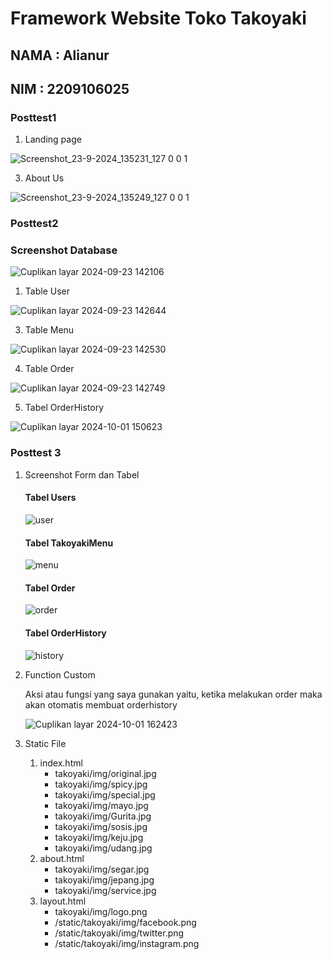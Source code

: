 # Framework Website Toko Takoyaki 

## NAMA : Alianur

## NIM : 2209106025

### Posttest1

1. Landing page
   
![Screenshot_23-9-2024_135231_127 0 0 1](https://github.com/user-attachments/assets/5c107259-78af-4300-9cbf-a57aa9cd0059)

3. About Us
   
![Screenshot_23-9-2024_135249_127 0 0 1](https://github.com/user-attachments/assets/3d9cd969-45ae-433d-bc3b-8a694a5e01db)

### Posttest2

### Screenshot Database

![Cuplikan layar 2024-09-23 142106](https://github.com/user-attachments/assets/80a4322b-8721-4966-98d4-1e91c6885f27)

1. Table User
   
![Cuplikan layar 2024-09-23 142644](https://github.com/user-attachments/assets/4416fec1-2ed8-4ce4-8c2f-337eb42c8cfb)

3. Table Menu
   
![Cuplikan layar 2024-09-23 142530](https://github.com/user-attachments/assets/09379da8-aed2-4bd7-b61b-d3e034036125)

4. Table Order
   
![Cuplikan layar 2024-09-23 142749](https://github.com/user-attachments/assets/5611598d-9741-4684-999c-7cd93cb6719b)

5. Tabel OrderHistory

![Cuplikan layar 2024-10-01 150623](https://github.com/user-attachments/assets/1681fad9-d460-488f-9bca-0e7ed41eff36)

### Posttest 3

1. Screenshot Form dan Tabel

   #### Tabel Users
   ![user](https://github.com/user-attachments/assets/516e5394-bfa9-446e-8fe1-72060f32ac57)

   #### Tabel TakoyakiMenu
   ![menu](https://github.com/user-attachments/assets/cd01e3bb-013c-4e5b-92b8-f1a89eab5213)

   #### Tabel Order
   ![order](https://github.com/user-attachments/assets/0da7bbd3-26f8-441c-8fd7-bc275e320cdb)

   #### Tabel OrderHistory
   ![history](https://github.com/user-attachments/assets/d0fb6fc2-4ccf-4836-89cc-cfe1bded5407)

2. Function Custom
   
   Aksi atau fungsi yang saya gunakan yaitu, ketika melakukan order maka akan otomatis membuat orderhistory
   
   ![Cuplikan layar 2024-10-01 162423](https://github.com/user-attachments/assets/0e9a99b7-1c5d-4933-9a87-47dbfdc58238)

3. Static File
   1. index.html
      - takoyaki/img/original.jpg
      - takoyaki/img/spicy.jpg
      - takoyaki/img/special.jpg
      - takoyaki/img/mayo.jpg
      - takoyaki/img/Gurita.jpg
      - takoyaki/img/sosis.jpg
      - takoyaki/img/keju.jpg
      - takoyaki/img/udang.jpg
   3. about.html
      - takoyaki/img/segar.jpg
      - takoyaki/img/jepang.jpg
      - takoyaki/img/service.jpg
   5. layout.html
      - takoyaki/img/logo.png
      - /static/takoyaki/img/facebook.png
      - /static/takoyaki/img/twitter.png
      - /static/takoyaki/img/instagram.png
   


   
